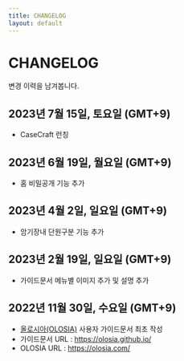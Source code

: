 ```yaml
---
title: CHANGELOG
layout: default
---
```


# CHANGELOG

변경 이력을 남겨봅니다.

## 2023년 7월 15일, 토요일 (GMT+9)

- CaseCraft 런칭

## 2023년 6월 19일, 월요일 (GMT+9)

- 홈 비밀공개 기능 추가

## 2023년 4월 2일, 일요일 (GMT+9)

- 암기장내 단원구분 기능 추가

## 2023년 2월 19일, 일요일 (GMT+9)

- 가이드문서 메뉴별 이미지 추가 및 설명 추가

## 2022년 11월 30일, 수요일 (GMT+9)

- [올로시아(OLOSIA)](https://olosia.com) 사용자 가이드문서 최초 작성
- 가이드문서 URL : https://olosia.github.io/
- OLOSIA URL : https://olosia.com/
